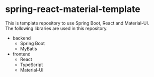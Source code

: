 # spring-react-material-template

This is template repository to use Spring Boot, React and Material-UI.  
The following libraries are used in this repository.

- backend
  - Spring Boot
  - MyBatis
- frontend
  - React
  - TypeScript
  - Material-UI